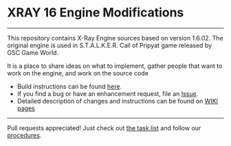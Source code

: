 XRAY 16 Engine Modifications
==========================
----
This repository contains X-Ray Engine sources based on version 1.6.02.
The original engine is used in S.T.A.L.K.E.R. Call of Pripyat game released by GSC Game World.

It is a place to share ideas on what to implement, gather people that want to work on the engine,
and work on the source code

* Build instructions can be found [here](https://github.com/openxray/xray-16/blob/master/doc/howto/build.txt).
* If you find a bug or have an enhancement request, file an [Issue](https://github.com/openxray/xray-16/issues).
* Detailed description of changes and instructions can be found on [WIKI pages](https://github.com/avoitishin/xray-16/wiki)

---
Pull requests appreciated! Just check out 
[the task list](https://github.com/openxray/xray-16/blob/master/doc/design/task_list.txt) 
and follow our [procedures](https://github.com/OpenXRay/xray-16/tree/master/doc/procedure).
